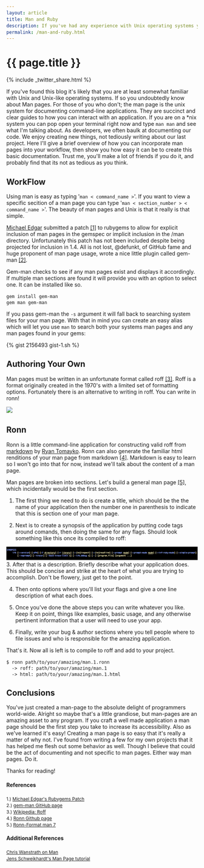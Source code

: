 ```yaml
---
layout: article
title: Man and Ruby
description: If you've had any experience with Unix operating systems you undoubtedly know the value of a good man page.  Here I'll show you how to incorporate man pages into your work flow and maybe even author your own.
permalink: /man-and-ruby.html
---
```


# {{ page.title }}

{% include _twitter_share.html %}

If you've found this blog it's likely that you are at least somewhat familiar with Unix and Unix-like operating systems.  If so you undoubtedly know about Man pages.  For those of you who don't; the man page is the unix system for documenting command-line applications.  They are succinct and clear guides to how you can interact with an application.  If you are on a *nix system you can pop open your terminal right now and type `man man` and see what I'm talking about.  As developers, we often baulk at documenting our code.  We enjoy creating new things, not tediously writing about our last project.  Here I'll give a brief overview of how you can incorporate man pages into your workflow, then show you how easy it can be to create this basic documentation. Trust me, you'll make a lot of friends if you do it, and probably find that its not as tedious as you think.

## WorkFlow

Using man is easy as typing '`man < command_name >`'.  If you want to view a specific secition of a man page you can type '`man < section_number > < command_name >`'. The beauty of man pages and Unix is that it really is that simple.

[Michael Edgar](http://carboni.ca/blog) submitted a patch [[1]](http://rubyforge.org/tracker/index.php?func=detail&aid=27691&group_id=126&atid=577) to rubygems to allow for explicit inclusion of man pages in the gemspec or implicit inclusion in the /man directory.  Unfortunately this patch has not been included despite being projected for inclusion in 1.4.  All is not lost, @defunkt, of GitHub fame and huge proponent of man page usage, wrote a nice little plugin called gem-man [[2]](https://github.com/defunkt/gem-man).

Gem-man checks to see if any man pages exist and displays it accordingly.  If multiple man sections are found it will provide you with an option to select one. It can be installed like so.

    gem install gem-man
    gem man gem-man


If you pass gem-man the `-s` argument it will fall back to searching system files for your man page.  With that in mind you can create an easy alias which will let you use `man` to search both your systems man pages and any man pages found in your gems:

{% gist 2156493 gist-1.sh %}

## Authoring Your Own

Man pages must be written in an unfortunate format called roff [[3]](http://en.wikipedia.org/wiki/Roff). Roff is a format originally created in the 1970's with a limited set of formatting options.  Fortunately there is an alternative to writing in roff.  You can write in ronn!

<img src="http://www.jonathan-jackson.net/images/Ron.jpg" width="200px"/>

## Ronn
Ronn is a little command-line application for constructing valid roff from [markdown](http://daringfireball.net/projects/markdown/) by [Ryan Tomayko](https://github.com/rtomayko).  Ronn can also generate the familiar html renditions of your man page from markdown [[4]](https://github.com/rtomayko/ronn).  Markdown is easy to learn so I won't go into that for now, instead we'll talk about the content of a man page.

Man pages are broken into sections.  Let's build a general man page [[5]](http://rtomayko.github.com/ronn/ronn-format.7), which incidentally would be the first section.

1. The first thing we need to do is create a title, which should be the the name of your application then the number one in parenthesis to indicate that this is section one of your man page.

2. Next is to create a synopsis of the application by putting code tags around comands, then doing the same for any flags.  Should look something like this once its compiled to roff:
<img src="/images/man_synopsis.png" width="630px"/>
3. After that is a description.  Briefly describe what your application does.  This should be concise and strike at the heart of what you are trying to accomplish.  Don't be flowery, just get to the point.

4. Then onto options where you'll list your flags and give a one line description of what each does.

5. Once you've done the above steps you can write whatever you like.  Keep it on point, things like examples, basic usage, and any otherwise pertinent information that a user will need to use your app.

6. Finally, write your bug & author sections where you tell people where to file issues and who is responsible for the amazing application.

That's it.  Now all is left is to compile to roff and add to your project.


    $ ronn path/to/your/amazing/man.1.ronn
      -> roff: path/to/your/amazing/man.1
      -> html: path/to/your/amazing/man.1.html


## Conclusions

You've just created a man-page to the absolute delight of programmers world-wide.  Alright so maybe that's a little grandiose, but man-pages are an amazing asset to any program.  If you craft a well made application a man page should be the first step you take to increase its accessibility.  Also as we've learned it's easy!  Creating a man page is so easy that it's really a matter of why not.  I've found from writing a few for my own projects that it has helped me flesh out some behavior as well.  Though I believe that could be the act of documenting and not specific to man pages.  Either way man pages.  Do it.

Thanks for reading!

#### References
<span  style="font-size:12px;">1.) [Michael  Edgar's Rubygems Patch](http://rubyforge.org/tracker/index.php?func=detail&aid=27691&group_id=126&atid=577)</span><br/>
<span  style="font-size:12px;">2.) [gem-man GitHub page](https://github.com/defunkt/gem-man)</span><br/>
<span  style="font-size:12px;">3.) [Wikipedia: Roff](http://en.wikipedia.org/wiki/Roff)</span><br/>
<span  style="font-size:12px;">4.) [Ronn Github page](https://github.com/rtomayko/ronn)</span><br/>
<span  style="font-size:12px;">5.) [Ronn-Format man 7](http://rtomayko.github.com/ronn/ronn-format.7)</span><br/>

#### Additional References
<span style="font-size:12px;">[Chris Wanstrath on Man](http://ozmm.org/posts/man_what.html)</span><br/>
<span style="font-size:12px;">[Jens Schweikhardt's Man Page tutorial](http://tldp.org/HOWTO/Man-Page/)</span><br/>